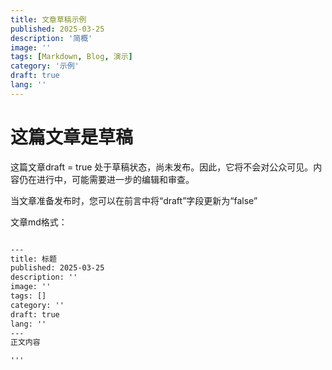 ```yaml
---
title: 文章草稿示例
published: 2025-03-25
description: '简概'
image: ''
tags: [Markdown, Blog, 演示]
category: '示例'
draft: true 
lang: ''
---
```


# 这篇文章是草稿

这篇文章draft = true 处于草稿状态，尚未发布。因此，它将不会对公众可见。内容仍在进行中，可能需要进一步的编辑和审查。

当文章准备发布时，您可以在前言中将“draft”字段更新为“false”

文章md格式：

```markdown

---
title: 标题
published: 2025-03-25
description: ''
image: ''
tags: []
category: ''
draft: true 
lang: ''
---
正文内容

'''
